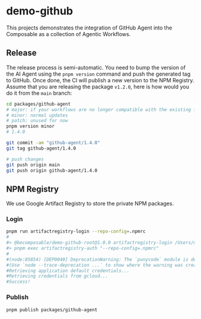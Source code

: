 # demo-github

This projects demonstrates the integration of GitHub Agent into the Composable as a collection of Agentic Workflows.

## Release

The release process is semi-automatic. You need to bump the version of the AI Agent using the `pnpm version` command and push the generated tag to GitHub. Once done, the CI will publish a new version to the NPM Registry. Assume that you are releasing the package `v1.2.0`, here is how would you do it from the `main` branch:

```sh
cd packages/github-agent
# major: if your workflows are no longer compatible with the existing format
# minor: normal updates
# patch: unused for now
pnpm version minor
# 1.4.0

git commit -am "github-agent/1.4.0"
git tag github-agent/1.4.0

# push changes
git push origin main
git push origin github-agent/1.4.0
```

## NPM Registry

We use Google Artifact Registry to store the private NPM packages.

### Login

```sh
pnpm run artifactregistry-login --repo-config=.npmrc
#
#> @becomposable/demo-github-root@1.0.0 artifactregistry-login /Users/mincong/github/demo-github
#> pnpm exec artifactregistry-auth "--repo-config=.npmrc"
#
#(node:85854) [DEP0040] DeprecationWarning: The `punycode` module is deprecated. Please use a userland alternative instead.
#(Use `node --trace-deprecation ...` to show where the warning was created)
#Retrieving application default credentials...
#Retrieving credentials from gcloud...
#Success!
```

### Publish

```sh
pnpm publish packages/github-agent
```
